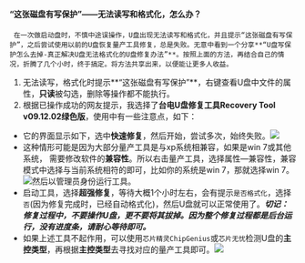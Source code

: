 #### “这张磁盘有写保护”——无法读写和格式化，怎么办？
     在一次做启动盘时，不慎中途误操作，U盘出现无法读写和格式化，并且提示“这张磁盘有写保护”，之后尝试使用以前的U盘恢复量产工具修复，总是失败。无意中看到一个分享**“U盘写保护怎么去掉-真正解决U盘无法格式化的U盘修复办法”**。按照上面的方法，再结合自己的情况，折腾了几个小时，终于搞定。将方法共享出来，以便能让更多人收益。
1.  无法读写，格式化时提示**“这张磁盘有写保护”**，右键查看U盘中文件的属性，**只读**被勾选，删除等操作都不能执行。
2. 根据已操作成功的网友提示，我选择了**台电U盘修复工具Recovery Tool v09.12.02绿色版**，使用中有一些注意点，如下：
 * 它的界面显示如下，选中**快速修复**，然后开始，尝试多次，始终失败。![](file:///D:/PythonTest/SetupInstructions/pic/face.jpg)
 * 这种情形可能是因为大部分量产工具是与xp系统相兼容，如果是win 7或其他系统，  需要修改软件的**兼容性**。所以右击量产工具，选择属性—兼容性，兼容模式中选择与当前系统相符的即可，比如你的系统是win 7，那就选择win 7。![](file:///D:/PythonTest/SetupInstructions/pic/jianrong.jpg)然后以管理员身份运行工具。
 * 启动工具，选择**超强修复**，等待大概1个小时左右，会有提示`是否格式化`，选择`否`(因为修复完成时，已经自动格式化)，然后U盘就可以正常使用了。***切记：修复过程中，不要操作U盘，更不要将其拔掉。因为整个修复过程都是后台运行，没有进度条，请耐心等待即可。***
 * 如果上述工具不起作用，可以使用`芯片精灵ChipGenius`或`芯片无忧`检测U盘的**主控类型**，再根据**主控类型**去寻找对应的量产工具即可。![](file:///D:/PythonTest/SetupInstructions/pic/ZhukongXinghao.jpg)
